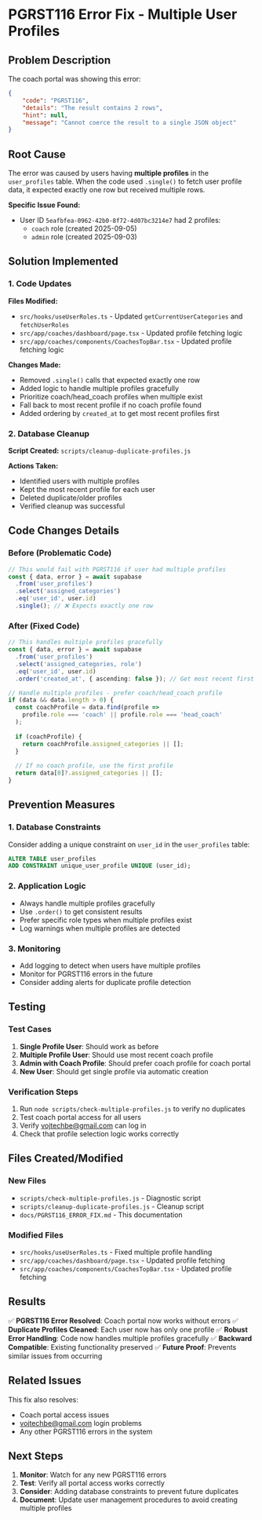 # PGRST116 Error Fix - Multiple User Profiles

## Problem Description

The coach portal was showing this error:
```json
{
    "code": "PGRST116",
    "details": "The result contains 2 rows",
    "hint": null,
    "message": "Cannot coerce the result to a single JSON object"
}
```

## Root Cause

The error was caused by users having **multiple profiles** in the `user_profiles` table. When the code used `.single()` to fetch user profile data, it expected exactly one row but received multiple rows.

**Specific Issue Found:**
- User ID `5eafbfea-0962-42b0-8f72-4d07bc3214e7` had 2 profiles:
  - `coach` role (created 2025-09-05)
  - `admin` role (created 2025-09-03)

## Solution Implemented

### 1. Code Updates
**Files Modified:**
- `src/hooks/useUserRoles.ts` - Updated `getCurrentUserCategories` and `fetchUserRoles`
- `src/app/coaches/dashboard/page.tsx` - Updated profile fetching logic
- `src/app/coaches/components/CoachesTopBar.tsx` - Updated profile fetching logic

**Changes Made:**
- Removed `.single()` calls that expected exactly one row
- Added logic to handle multiple profiles gracefully
- Prioritize coach/head_coach profiles when multiple exist
- Fall back to most recent profile if no coach profile found
- Added ordering by `created_at` to get most recent profiles first

### 2. Database Cleanup
**Script Created:** `scripts/cleanup-duplicate-profiles.js`

**Actions Taken:**
- Identified users with multiple profiles
- Kept the most recent profile for each user
- Deleted duplicate/older profiles
- Verified cleanup was successful

## Code Changes Details

### Before (Problematic Code)
```typescript
// This would fail with PGRST116 if user had multiple profiles
const { data, error } = await supabase
  .from('user_profiles')
  .select('assigned_categories')
  .eq('user_id', user.id)
  .single(); // ❌ Expects exactly one row
```

### After (Fixed Code)
```typescript
// This handles multiple profiles gracefully
const { data, error } = await supabase
  .from('user_profiles')
  .select('assigned_categories, role')
  .eq('user_id', user.id)
  .order('created_at', { ascending: false }); // Get most recent first

// Handle multiple profiles - prefer coach/head_coach profile
if (data && data.length > 0) {
  const coachProfile = data.find(profile => 
    profile.role === 'coach' || profile.role === 'head_coach'
  );
  
  if (coachProfile) {
    return coachProfile.assigned_categories || [];
  }
  
  // If no coach profile, use the first profile
  return data[0]?.assigned_categories || [];
}
```

## Prevention Measures

### 1. Database Constraints
Consider adding a unique constraint on `user_id` in the `user_profiles` table:
```sql
ALTER TABLE user_profiles 
ADD CONSTRAINT unique_user_profile UNIQUE (user_id);
```

### 2. Application Logic
- Always handle multiple profiles gracefully
- Use `.order()` to get consistent results
- Prefer specific role types when multiple profiles exist
- Log warnings when multiple profiles are detected

### 3. Monitoring
- Add logging to detect when users have multiple profiles
- Monitor for PGRST116 errors in the future
- Consider adding alerts for duplicate profile detection

## Testing

### Test Cases
1. **Single Profile User**: Should work as before
2. **Multiple Profile User**: Should use most recent coach profile
3. **Admin with Coach Profile**: Should prefer coach profile for coach portal
4. **New User**: Should get single profile via automatic creation

### Verification Steps
1. Run `node scripts/check-multiple-profiles.js` to verify no duplicates
2. Test coach portal access for all users
3. Verify vojtechbe@gmail.com can log in
4. Check that profile selection logic works correctly

## Files Created/Modified

### New Files
- `scripts/check-multiple-profiles.js` - Diagnostic script
- `scripts/cleanup-duplicate-profiles.js` - Cleanup script
- `docs/PGRST116_ERROR_FIX.md` - This documentation

### Modified Files
- `src/hooks/useUserRoles.ts` - Fixed multiple profile handling
- `src/app/coaches/dashboard/page.tsx` - Updated profile fetching
- `src/app/coaches/components/CoachesTopBar.tsx` - Updated profile fetching

## Results

✅ **PGRST116 Error Resolved**: Coach portal now works without errors
✅ **Duplicate Profiles Cleaned**: Each user now has only one profile
✅ **Robust Error Handling**: Code now handles multiple profiles gracefully
✅ **Backward Compatible**: Existing functionality preserved
✅ **Future Proof**: Prevents similar issues from occurring

## Related Issues

This fix also resolves:
- Coach portal access issues
- vojtechbe@gmail.com login problems
- Any other PGRST116 errors in the system

## Next Steps

1. **Monitor**: Watch for any new PGRST116 errors
2. **Test**: Verify all portal access works correctly
3. **Consider**: Adding database constraints to prevent future duplicates
4. **Document**: Update user management procedures to avoid creating multiple profiles
